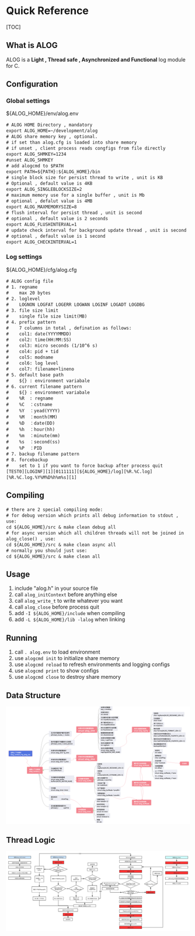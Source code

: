 # Quick Reference

[TOC]

## What is ALOG

ALOG is a **Light , Thread safe , Asynchronized and Functional** log module for C.

## Configuration

### Global settings

${ALOG_HOME}/env/alog.env

```shell
# ALOG HOME Directory , mandatory
export ALOG_HOME=~/development/alog
# ALOG share memory key , optional.
# if set than alog.cfg is loaded into share memory
# if unset , client process reads congfigs from file directly
export ALOG_SHMKEY=1234
#unset ALOG_SHMKEY
# add alogcmd to $PATH
export PATH=${PATH}:${ALOG_HOME}/bin
# single block size for persist thread to write , unit is KB
# Optional , default value is 4KB
export ALOG_SINGLEBLOCKSIZE=2
# maximum memory use for a single buffer , unit is Mb
# optional , defalut value is 4MB
export ALOG_MAXMEMORYSIZE=8
# flush interval for persist thread , unit is second
# optional , default value is 2 seconds
export ALOG_FLUSHINTERVAL=1
# update check interval for background update thread , unit is second
# optional , default value is 1 second
export ALOG_CHECKINTERVAL=1
```

### Log settings

${ALOG_HOME}/cfg/alog.cfg

```shell
# ALOG config file
# 1. regname
#    max 20 bytes
# 2. loglevel
#    LOGNON LOGFAT LOGERR LOGWAN LOGINF LOGADT LOGDBG
# 3. file size limit
#    single file size limit(MB)
# 4. prefix pattern
#    7 columns in total , defination as follows:
#    col1: date(YYYYMMDD)
#    col2: time(HH:MM:SS)
#    col3: micro seconds (1/10^6 s) 
#    col4: pid + tid
#    col5: modname
#    col6: log level
#    col7: filename+lineno
# 5. default base path
#    ${} : environment variabale
# 6. current filename pattern
#    ${} : environment variabale
#    %R  : regname
#    %C  ：cstname
#    %Y  ：yead(YYYY)
#    %M  ：month(MM)
#    %D  ：date(DD)
#    %h  ：hour(hh)
#    %m  ：minute(mm)
#    %s  ：second(ss)
#    %P  ：PID
# 7. backup filename pattern
# 8. forcebackup
#    set to 1 if you want to force backup after process quit
[TEST0][LOGINF][1][0111111][${ALOG_HOME}/log][%R.%C.log][%R.%C.log.%Y%M%D%h%m%s][1]
```

## Compiling

```shell
# there are 2 special compiling mode:
# for debug version which prints all debug information to stdout , use:
cd ${ALOG_HOME}/src & make clean debug all
# for async version which all children threads will not be joined in alog_close() , use:
cd ${ALOG_HOME}/src & make clean async all
# normally you should just use:
cd ${ALOG_HOME}/src & make clean all
```


## Usage


1. include "alog.h" in your source file
2. call `alog_initContext` before anything else
3. call `alog_write_t` to write whatever you want
4. call `alog_close` before process quit
5. add `-I ${ALOG_HOME}/include` when compiling
6. add `-L ${ALOG_HOME}/lib -lalog` when linking

## Running


1. call `. alog.env` to load environment
2. use `alogcmd init` to initialize share memory
3. use `alogcmd reload` to refresh environments and logging configs
4. use `alogcmd print` to show configs
5. use `alogcmd close` to destroy share memory

## Data Structure

![alog_data_structure](docs/alog_data_structure.png)

## Thread Logic

![thread_logic](docs/thread_logic.png)
